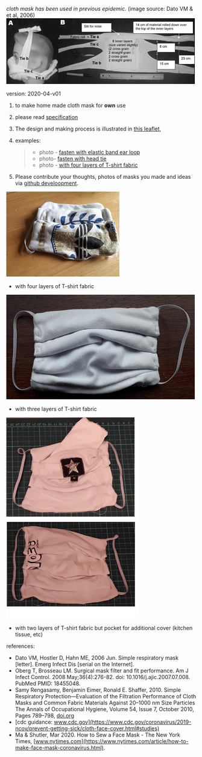 

*cloth mask has been used in previous epidemic.* (image source: Dato VM & et al, 2006)
![mask that has been used before.](images/maskManUsedBeforeV1.png)


version: 2020-04-v01 

1. to make home made cloth mask for **own** use

2. please read [specification](README.md)

3. The design and making process is illustrated in [this leaflet](p01to11v4.pdf),

4. examples:
    >* photo - [fasten with elastic band ear loop](photoMaskElasticType600x600pixel.png)
    >* photo- [fasten with head tie](photoMaskTieType600x600pixel.png)
    >* photo - [with four layers of T-shirt fabric](photoMaskElasticTypeOnThreeLayersOfTShirtFabric.png)
    
    
5. Please contribute your thoughts, photos of masks you made and ideas via [github develoopment](https://github.com/chitakchan/cloth-mask).  


![photo - with four layers of T-shirt fabric](images/photoMaskElasticTypeOnThreeLayersOfTShirtFabric300x300pixel.png)
* with four layers of T-shirt fabric

![photo - with three layers of T-shirt fabric](images/photoMaskElasticTypeTrial30042020Px600.png)
* with three layers of T-shirt fabric

![photo- with two layers of T-shirt fabric but with pocket](images/photoMaskElasticTypeTrial30042020WithPocket500x350.png)
* with two layers of T-shirt fabric but pocket for additional cover (kitchen tissue, etc)

references:

* Dato VM, Hostler D, Hahn ME, 2006 Jun. Simple respiratory mask [letter]. Emerg Infect Dis [serial on the Internet]. 
* Oberg T, Brosseau LM. Surgical mask filter and fit performance. Am J Infect	Control. 2008 May;36(4):276-82. doi: 10.1016/j.ajic.2007.07.008. PubMed PMID:	18455048.
* Samy Rengasamy, Benjamin Eimer, Ronald E. Shaffer, 2010.  Simple Respiratory Protection—Evaluation of the Filtration Performance of Cloth Masks and Common Fabric Materials Against 20–1000 nm Size Particles 
The Annals of Occupational Hygiene, Volume 54, Issue 7, October 2010, Pages 789–798, [doi.org](https://doi.org/10.1093/annhyg/meq044)
* [cdc guidance: www.cdc.gov](https://www.cdc.gov/coronavirus/2019-ncov/prevent-getting-sick/cloth-face-cover.html#studies) 
* Ma & Shutler, Mar 2020.  How to Sew a Face Mask - The New York Times, [www.nytimes.com](https://www.nytimes.com/article/how-to-make-face-mask-coronavirus.html).

